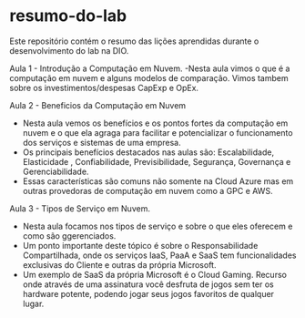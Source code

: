 # resumo-do-lab
Este repositório contém o resumo das lições aprendidas durante o desenvolvimento do lab na DIO.

Aula 1 - Introdução a Computação em Nuvem.
-Nesta aula vimos o que é a computação em nuvem e alguns modelos de comparação. Vimos tambem sobre os investimentos/despesas CapExp e OpEx.

Aula 2 - Beneficios da Computação em Nuvem
- Nesta aula vemos os benefícios e os pontos fortes da computação em nuvem e o que ela agraga para facilitar e potencializar o funcionamento dos serviços e sistemas de uma empresa.
- Os principais benefícios destacados nas aulas são: Escalabilidade, Elasticidade , Confiabilidade, Previsibilidade, Segurança, Governança e Gerenciabilidade.
- Essas características são comuns não somente na Cloud Azure mas em outras provedoras de computação em nuvem como a GPC e AWS.

Aula 3 - Tipos de Serviço em Nuvem.
- Nesta aula focamos nos tipos de serviço e sobre o que eles oferecem e como são ggerenciados.
- Um ponto importante deste tópico é sobre o Responsabilidade Compartilhada, onde os serviços IaaS, PaaA e SaaS tem funcionalidades exclusivas do Cliente e outras da própria Microsoft.
- Um exemplo de SaaS da própria Microsoft é o Cloud Gaming. Recurso onde através de uma assinatura você desfruta de jogos sem ter os hardware potente, podendo jogar seus jogos favoritos de qualquer lugar.
